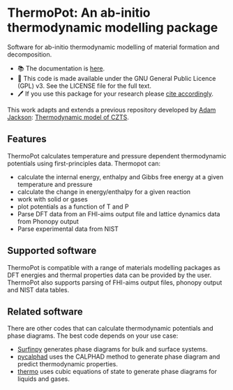 ThermoPot: An ab-initio thermodynamic modelling package
============================

Software for ab-initio thermodynamic modelling of material formation and decomposition.

- 📚 The documentation is [here](https://NU-CEM.github.io/ThermoPot). 
- 🔄 This code is made available under the GNU General Public Licence (GPL) v3. See the LICENSE file for the full text.
- 🖊 If you use this package for your research please [cite accordingly](https://github.com/NU-CEM/ThermoPot/blob/main/citation.cff).

This work adapts and extends a previous repository developed by [Adam Jackson](https://orcid.org/0000-0001-5272-6530): [Thermodynamic model of CZTS](http://dx.doi.org/10.5281/zenodo.57130). 

## Features

ThermoPot calculates temperature and pressure dependent thermodynamic potentials using first-principles data. Thermopot can:

- calculate the internal energy, enthalpy and Gibbs free energy at a given temperature and pressure
- calculate the change in energy/enthalpy for a given reaction
- work with solid or gases
- plot potentials as a function of T and P
- Parse DFT data from an FHI-aims output file and lattice dynamics data from Phonopy output
- Parse experimental data from NIST

## Supported software

ThermoPot is compatible with a range of materials modelling packages as DFT energies and thermal properties data can be provided by the user. ThermoPot also supports parsing of FHI-aims output files, phonopy output and NIST data tables.

## Related software

There are other codes that can calculate thermodynamic potentials and phase diagrams. The best code depends on your use case:
- [Surfinpy](https://github.com/symmy596/SurfinPy) generates phase diagrams for bulk and surface systems. 
- [pycalphad](https://pycalphad.org/docs/latest/) uses the CALPHAD method to generate phase diagram and predict thermodynamic properties.
- [thermo](https://thermo.readthedocs.io/cubic_equations_of_state.html) uses cubic equations of state to generate phase diagrams for liquids and gases.
